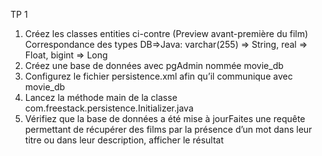 

TP 1

1. Créez les classes entities ci-contre (Preview  avant-première du film)
   Correspondance des types DB=>Java: varchar(255) => String, real => Float, bigint => Long
2. Créez une base de données avec pgAdmin nommée movie_db
3. Configurez le fichier persistence.xml afin qu’il communique avec movie_db
4. Lancez la méthode main de la classe com.freestack.persistence.Initializer.java
5. Vérifiez que la base de données a été mise à jourFaites une requête permettant de récupérer des films par la présence d’un mot dans leur titre ou dans leur description, afficher le résultat